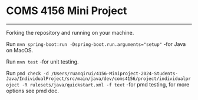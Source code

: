# COMS 4156 Mini Project
---
Forking the repository and running on your machine.

Run ```mvn spring-boot:run -Dspring-boot.run.arguments="setup"``` -for Java on MacOS.

Run ```mvn test``` -for unit testing.

Run ```pmd check -d /Users/ruanqirui/4156-Miniproject-2024-Students-Java/IndividualProject/src/main/java/dev/coms4156/project/individualproject -R rulesets/java/quickstart.xml -f text``` -for pmd testing, for more options see pmd doc.
